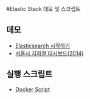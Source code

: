 #Elastic Stack 데모 및 스크립트

## 데모
- [Elasticsearch 시작하기](demos/get-started) 
- [서울시 지하철 대시보드(2014)](demos/seoul-metro-2014)

## 실행 스크립트
- [Docker Script](scripts/docker)

